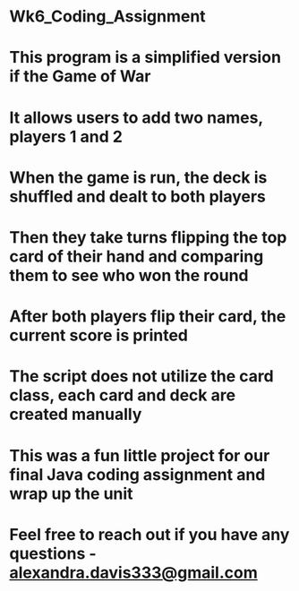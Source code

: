 # Wk6_Coding_Assignment
# This program is a simplified version if the Game of War
# It allows users to add two names, players 1 and 2
# When the game is run, the deck is shuffled and dealt to both players
# Then they take turns flipping the top card of their hand and comparing them to see who won the round
# After both players flip their card, the current score is printed

# The script does not utilize the card class, each card and deck are created manually
# This was a fun little project for our final Java coding assignment and wrap up the unit
# Feel free to reach out if you have any questions - alexandra.davis333@gmail.com
